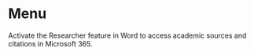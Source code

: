 # Menu
Activate the Researcher feature in Word to access academic sources and citations in Microsoft 365.

